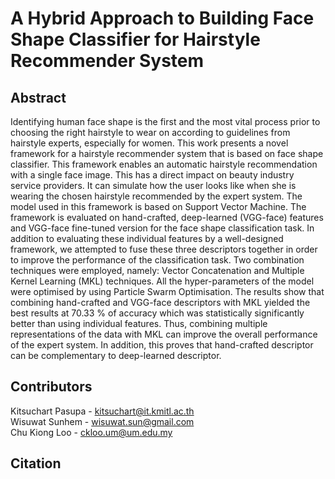 # A Hybrid Approach to Building Face Shape Classifier for Hairstyle Recommender System

## Abstract
Identifying human face shape is the first and the most vital process prior to choosing the right hairstyle to wear on according to guidelines from hairstyle experts, especially for women. This work presents a novel framework for a hairstyle recommender system that is based on face shape classifier. This framework enables an automatic hairstyle recommendation with a single face image. This has a direct impact on beauty industry service providers. It can simulate how the user looks like when she is wearing the chosen hairstyle recommended by the expert system. The model used in this framework is based on Support Vector Machine. The framework is evaluated on hand-crafted, deep-learned (VGG-face) features and VGG-face fine-tuned version for the face shape classification task. In addition to evaluating these individual features by a well-designed framework, we attempted to fuse these three descriptors together in order to improve the performance of the classification task. Two combination techniques were employed, namely: Vector Concatenation and Multiple Kernel Learning (MKL) techniques. All the hyper-parameters of the model were optimised by using Particle Swarm Optimisation. The results show that combining hand-crafted and VGG-face descriptors with MKL yielded the best results at 70.33 % of accuracy which was statistically significantly better than using individual features. Thus, combining multiple representations of the data with MKL can improve the overall performance of the expert system. In addition, this proves that hand-crafted descriptor can be complementary to deep-learned descriptor.

## Contributors
Kitsuchart Pasupa - kitsuchart@it.kmitl.ac.th <br/>
Wisuwat Sunhem - wisuwat.sun@gmail.com <br/>
Chu Kiong Loo - ckloo.um@um.edu.my <br/>

## Citation
